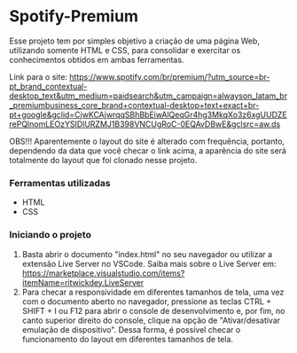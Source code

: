 # Spotify-Premium

Esse projeto tem por simples objetivo a criação de uma página Web, utilizando somente HTML e CSS, para consolidar e exercitar os conhecimentos obtidos em ambas ferramentas.

Link para o site: https://www.spotify.com/br/premium/?utm_source=br-pt_brand_contextual-desktop_text&utm_medium=paidsearch&utm_campaign=alwayson_latam_br_premiumbusiness_core_brand+contextual-desktop+text+exact+br-pt+google&gclid=CjwKCAjwrqqSBhBbEiwAlQeqGr4hg3MkqXo3z6xgUUDZErePQlnomLEOzYSIDlURZMJ1B398VNCUgRoC-0EQAvDBwE&gclsrc=aw.ds

OBS!!! Aparentemente o layout do site é alterado com frequência, portanto, dependendo da data que você checar o link acima, a aparência do site será totalmente do layout que foi clonado nesse projeto.

### Ferramentas utilizadas

<ul>
  <li>HTML</li>
  <li>CSS</li>
</ul>

### Iniciando o projeto

1. Basta abrir o documento "index.html" no seu navegador ou utilizar a extensão Live Server no VSCode. Saiba mais sobre o Live Server em: https://marketplace.visualstudio.com/items?itemName=ritwickdey.LiveServer
2. Para checar a responsividade em diferentes tamanhos de tela, uma vez com o documento aberto no navegador, pressione as teclas CTRL + SHIFT + I ou F12 para abrir o console de desenvolvimento e, por fim, no canto superior direito do console, clique na opção de "Ativar/desativar emulação de dispositivo". Dessa forma, é possível checar o funcionamento do layout em diferentes tamanhos de tela.
